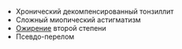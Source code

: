 * Хронический декомпенсированный тонзиллит
* Сложный миопический астигматизм
* [Ожирение](Ожирение.md) второй степени
* Псевдо-перелом